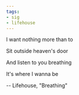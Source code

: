 ```yaml
---
tags:
- sig
- lifehouse
---
```


I want nothing more than to 

Sit outside heaven's door

And listen to you breathing

It's where I wanna be

-- Lifehouse, "Breathing"

